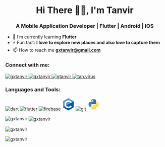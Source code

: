 <h1 align="center">Hi There 👨‍💻, I'm Tanvir</h1>
<h3 align="center">A Mobile Application Developer | Flutter | Android | IOS</h3>

- 🌱 I’m currently learning **Flutter**
- ⚡ Fun fact: **I love to explore new places and also love to capture them**
- 📫 How to reach me **gxtanvir@gmail.com**

<h3 align="left">Connect with me:</h3>
<p align="left">
    <a href="https://twitter.com/gxtanvir" target="_blank"><img align="center"
            src="https://raw.githubusercontent.com/rahuldkjain/github-profile-readme-generator/master/src/images/icons/Social/twitter.svg"
            alt="gxtanvir" height="30" width="40" />
    </a>
    <a href="https://linkedin.com/in/gxtanvir" target="blank"><img align="center"
            src="https://raw.githubusercontent.com/rahuldkjain/github-profile-readme-generator/master/src/images/icons/Social/linked-in-alt.svg"
            alt="gxtanvir" height="30" width="40" />
    </a>
    <a href="https://fb.com/gtanvir" target="blank"><img align="center"
            src="https://raw.githubusercontent.com/rahuldkjain/github-profile-readme-generator/master/src/images/icons/Social/facebook.svg"
            alt="gtanvir" height="30" width="40" />
    </a>
    <a href="https://instagram.com/tan.virus" target="blank"><img align="center"
            src="https://raw.githubusercontent.com/rahuldkjain/github-profile-readme-generator/master/src/images/icons/Social/instagram.svg"
            alt="tan.virus" height="30" width="40" />
    </a>
</p>

<h3 align="left">Languages and Tools:</h3>
<p align="left">
    <a href="https://dart.dev/" target="_blank" rel="noreferrer"> <img
            src="https://www.vectorlogo.zone/logos/dartlang/dartlang-icon.svg" alt="dart" width="40" height="40" />
    </a>
    <a href="https://flutter.dev/" target="_blank" rel="noreferrer"> <img
            src="https://www.vectorlogo.zone/logos/flutterio/flutterio-icon.svg" alt="flutter" width="40" height="40" />
    </a>
    <a href="https://flutter.dev/" target="_blank" rel="noreferrer"> <img
            src="https://www.vectorlogo.zone/logos/firebase/firebase-icon.svg" alt="firebase" width="40" height="40" />
    </a>
    <a href="https://www.cprogramming.com/" target="_blank" rel="noreferrer"> <img
            src="https://raw.githubusercontent.com/devicons/devicon/master/icons/c/c-original.svg" alt="c" width="40"
            height="40" />
    </a>
    <a href="https://git-scm.com/" target="_blank" rel="noreferrer"> <img
            src="https://www.vectorlogo.zone/logos/git-scm/git-scm-icon.svg" alt="git" width="40" height="40" />
    </a>
    <a href="https://www.python.org" target="_blank" rel="noreferrer"> <img
            src="https://raw.githubusercontent.com/devicons/devicon/master/icons/python/python-original.svg"
            alt="python" width="40" height="40" />
    </a>
</p>

<p><img align="left"
        src="https://github-readme-stats.vercel.app/api/top-langs/?username=gxtanvir&layout=compact&hide=html"
        alt="gxtanvir" />
</p>

<p>&nbsp;<img align="center" src="https://github-readme-stats.vercel.app/api?username=gxtanvir&show_icons=true"
        alt="gxtanvir" />
</p>
<p>
    <img align="center" src="https://github-readme-streak-stats.herokuapp.com/?user=gxtanvir&" alt="gxtanvir" />
</p>
<p align="left">
    <img src="https://komarev.com/ghpvc/?username=gxtanvir&label=Profile%20views&color=0e75b6&style=flat"
        alt="gxtanvir" />
</p>
